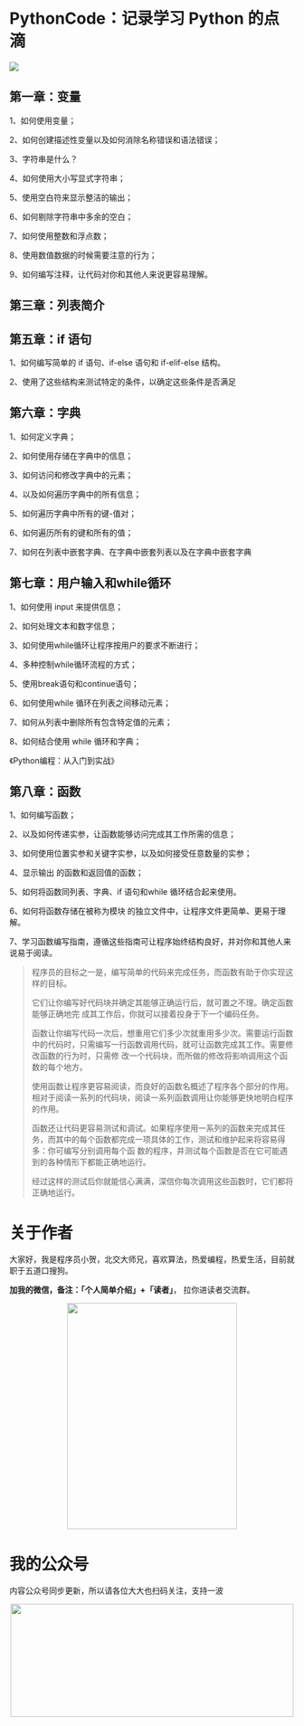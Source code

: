 # PythonCode：记录学习 Python 的点滴

![](https://cdn.jsdelivr.net/gh/rongweihe/ImageHost01/images/Python3%E7%BC%96%E7%A8%8B%EF%BC%9A%E4%BB%8E%E5%85%A5%E9%97%A8%E5%88%B0%E5%AE%9E%E8%B7%B5.png)

## 第一章：变量

1、如何使用变量；

2、如何创建描述性变量以及如何消除名称错误和语法错误；

3、字符串是什么？

4、如何使用大小写显式字符串；

5、使用空白符来显示整洁的输出；

6、如何剔除字符串中多余的空白；

7、如何使用整数和浮点数；

8、使用数值数据的时候需要注意的行为；

9、如何编写注释，让代码对你和其他人来说更容易理解。

## 第三章：列表简介

## 第五章：if 语句

1、如何编写简单的 if 语句、if-else 语句和 if-elif-else 结构。

2、使用了这些结构来测试特定的条件，以确定这些条件是否满足

## 第六章：字典

1、如何定义字典；

2、如何使用存储在字典中的信息；

3、如何访问和修改字典中的元素；

4、以及如何遍历字典中的所有信息；

5、如何遍历字典中所有的键-值对；

6、如何遍历所有的键和所有的值；

7、如何在列表中嵌套字典、在字典中嵌套列表以及在字典中嵌套字典

## 第七章：用户输入和while循环

1、如何使用 input 来提供信息；

2、如何处理文本和数字信息；

3、如何使用while循环让程序按用户的要求不断进行；

4、多种控制while循环流程的方式；

5、使用break语句和continue语句；

6、如何使用while 循环在列表之间移动元素；

7、如何从列表中删除所有包含特定值的元素；

8、如何结合使用 while 循环和字典；

《Python编程：从入门到实战》

## 第八章：函数

1、如何编写函数；

2、以及如何传递实参，让函数能够访问完成其工作所需的信息；

3、如何使用位置实参和关键字实参，以及如何接受任意数量的实参；

4、显示输出 的函数和返回值的函数；

5、如何将函数同列表、字典、if 语句和while 循环结合起来使用。

6、如何将函数存储在被称为模块 的独立文件中，让程序文件更简单、更易于理解。

7、学习函数编写指南，遵循这些指南可让程序始终结构良好，并对你和其他人来说易于阅读。

> 程序员的目标之一是，编写简单的代码来完成任务，而函数有助于你实现这样的目标。
>
> 它们让你编写好代码块并确定其能够正确运行后，就可置之不理。确定函数能够正确地完 成其工作后，你就可以接着投身于下一个编码任务。 
>
> 函数让你编写代码一次后，想重用它们多少次就重用多少次。需要运行函数中的代码时，只需编写一行函数调用代码，就可让函数完成其工作。需要修改函数的行为时，只需修 改一个代码块，而所做的修改将影响调用这个函数的每个地方。
>
> 使用函数让程序更容易阅读，而良好的函数名概述了程序各个部分的作用。相对于阅读一系列的代码块，阅读一系列函数调用让你能够更快地明白程序的作用。
>
>  函数还让代码更容易测试和调试。如果程序使用一系列的函数来完成其任务，而其中的每个函数都完成一项具体的工作，测试和维护起来将容易得多：你可编写分别调用每个函 数的程序，并测试每个函数是否在它可能遇到的各种情形下都能正确地运行。
>
> 经过这样的测试后你就能信心满满，深信你每次调用这些函数时，它们都将正确地运行。



# 关于作者

大家好，我是程序员小贺，北交大师兄，喜欢算法，热爱编程，热爱生活，目前就职于五道口搜狗。

**加我的微信，备注：「个人简单介绍」+「读者」**， 拉你进读者交流群。

<div  align="center">   <img src="https://cdn.jsdelivr.net/gh/rongweihe/ImageHost01/gzh/weichat001.jpeg" width = "300" height = "400" align=center/> </div>

# 我的公众号

内容公众号同步更新，所以请各位大大也扫码关注，支持一波

<p align="center">
  <a href="https://github.com/rongweihe/MoreThanCode/">
      <img src="https://cdn.jsdelivr.net/gh/rongweihe/ImageHost01/gzh/%E5%85%AC%E4%BC%97%E5%8F%B7%E5%BA%95%E9%83%A8.jpeg" height="200" width="500">
  </a>
</p>


